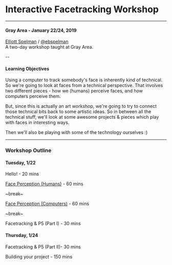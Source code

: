 # Interactive Facetracking Workshop

---

#### Gray Area - January 22/24, 2019

[Elliott Spelman](www.ebspelman.com) / [@ebspelman](https://instagram.com/ebspelman/)</br>
A two-day workshop taught at Gray Area.

--

#### Learning Objectives

Using a computer to track somebody's face is inherently kind of technical. So we're going to look at faces from a technical perspective. That involves two different pieces - how we (humans) perceive faces, and how computers perceive them.

But, since this is actually an art workshop, we're going to try to connect those technical bits back to some artistic ideas. So in between all the technical stuff, we'll look at some awesome projects & pieces which play with faces in interesting ways.

Then we'll also be playing with some of the technology ourselves :)

---

### Workshop Outline

#### Tuesday, 1/22

Hello! - 20 mins

[Face Perception (Humans)](docs/face-perception-humans.md) - 60 mins

~break~

[Face Perception (Computers)](docs/face-perception-computers.md) - 60 mins

~break~

Facetracking & P5 (Part I) - 30 mins

#### Thursday, 1/24

Facetracking & P5 (Part II)- 30 mins

Building your project - 150 mins
